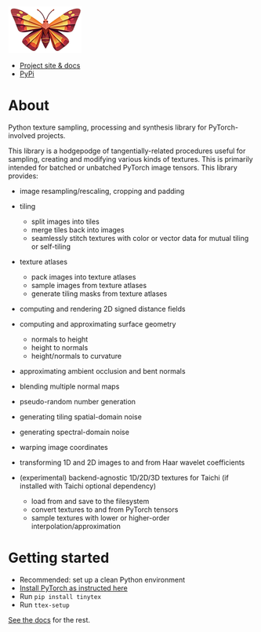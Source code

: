 ![tinytex](https://raw.githubusercontent.com/Sam-Izdat/tinytex/main/doc/images/tinytex_sm.png)

* [Project site & docs](https://sam-izdat.github.io/tinytex/) 
* [PyPi](https://pypi.org/project/tinytex/)

# About

Python texture sampling, processing and synthesis library for PyTorch-involved projects.

This library is a hodgepodge of tangentially-related procedures useful for sampling, creating and 
modifying various kinds of textures. This is primarily intended for batched or unbatched 
PyTorch image tensors. This library provides:

- image resampling/rescaling, cropping and padding
- tiling

  - split images into tiles 
  - merge tiles back into images
  - seamlessly stitch textures with color or vector data for mutual tiling or self-tiling

- texture atlases

  - pack images into texture atlases
  - sample images from texture atlases
  - generate tiling masks from texture atlases

- computing and rendering 2D signed distance fields
- computing and approximating surface geometry 

  - normals to height
  - height to normals 
  - height/normals to curvature

- approximating ambient occlusion and bent normals
- blending multiple normal maps
- pseudo-random number generation
- generating tiling spatial-domain noise
- generating spectral-domain noise
- warping image coordinates
- transforming 1D and 2D images to and from Haar wavelet coefficients
- (experimental) backend-agnostic 1D/2D/3D textures for Taichi (if installed with Taichi optional dependency)
    
  - load from and save to the filesystem
  - convert textures to and from PyTorch tensors
  - sample textures with lower or higher-order interpolation/approximation


# Getting started

* Recommended: set up a clean Python environment
* [Install PyTorch  as instructed here](https://pytorch.org/get-started/locally/)
* Run  `pip install tinytex`
* Run  `ttex-setup`

[See the docs](https://sam-izdat.github.io/tinytex/) for the rest.